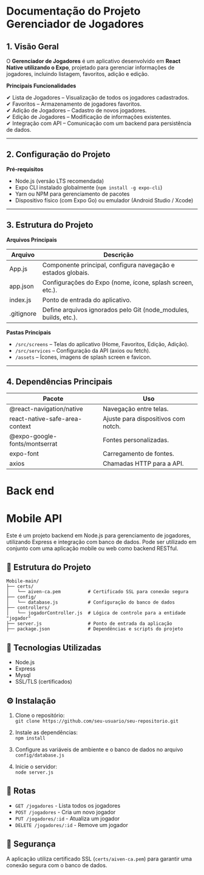 # Documentação do Projeto Gerenciador de Jogadores

## 1. Visão Geral

O **Gerenciador de Jogadores** é um aplicativo desenvolvido em **React Native utilizando o Expo**, projetado para gerenciar informações de jogadores, incluindo listagem, favoritos, adição e edição.

**Principais Funcionalidades**

✔ Lista de Jogadores – Visualização de todos os jogadores cadastrados.  
✔ Favoritos – Armazenamento de jogadores favoritos.  
✔ Adição de Jogadores – Cadastro de novos jogadores.  
✔ Edição de Jogadores – Modificação de informações existentes.  
✔ Integração com API – Comunicação com um backend para persistência de dados.  

---

## 2. Configuração do Projeto

**Pré-requisitos**

- Node.js (versão LTS recomendada)  
- Expo CLI instalado globalmente (`npm install -g expo-cli`)  
- Yarn ou NPM para gerenciamento de pacotes  
- Dispositivo físico (com Expo Go) ou emulador (Android Studio / Xcode)  

---

## 3. Estrutura do Projeto

**Arquivos Principais**

| Arquivo      | Descrição                                                   |
|--------------|-------------------------------------------------------------|
| App.js       | Componente principal, configura navegação e estados globais.|
| app.json     | Configurações do Expo (nome, ícone, splash screen, etc.).   |
| index.js     | Ponto de entrada do aplicativo.                             |
| .gitignore   | Define arquivos ignorados pelo Git (node_modules, builds, etc.).|

**Pastas Principais**

- `/src/screens` – Telas do aplicativo (Home, Favoritos, Edição, Adição).  
- `/src/services` – Configuração da API (axios ou fetch).  
- `/assets` – Ícones, imagens de splash screen e favicon.  

---

## 4. Dependências Principais

| Pacote                            | Uso                                     |
|----------------------------------|-----------------------------------------|
| @react-navigation/native         | Navegação entre telas.                  |
| react-native-safe-area-context   | Ajuste para dispositivos com notch.     |
| @expo-google-fonts/montserrat    | Fontes personalizadas.                  |
| expo-font                        | Carregamento de fontes.                 |
| axios                            | Chamadas HTTP para a API.               |



# Back end

# Mobile API

Este é um projeto backend em Node.js para gerenciamento de jogadores, utilizando Express e integração com banco de dados. Pode ser utilizado em conjunto com uma aplicação mobile ou web como backend RESTful.

## 📁 Estrutura do Projeto

```
Mobile-main/
├── certs/
│   └── aiven-ca.pem          # Certificado SSL para conexão segura
├── config/
│   └── database.js           # Configuração do banco de dados
├── controllers/
│   └── jogadorController.js  # Lógica de controle para a entidade "jogador"
├── server.js                 # Ponto de entrada da aplicação
├── package.json              # Dependências e scripts do projeto
```

## 🚀 Tecnologias Utilizadas

- Node.js  
- Express  
- Mysql  
- SSL/TLS (certificados)

## ⚙️ Instalação

1. Clone o repositório:  
   `git clone https://github.com/seu-usuario/seu-repositorio.git`

2. Instale as dependências:  
   `npm install`

3. Configure as variáveis de ambiente e o banco de dados no arquivo `config/database.js`

4. Inicie o servidor:  
   `node server.js`

## 📡 Rotas

- `GET /jogadores`        - Lista todos os jogadores  
- `POST /jogadores`       - Cria um novo jogador  
- `PUT /jogadores/:id`    - Atualiza um jogador  
- `DELETE /jogadores/:id` - Remove um jogador

## 🔐 Segurança

A aplicação utiliza certificado SSL (`certs/aiven-ca.pem`) para garantir uma conexão segura com o banco de dados.
